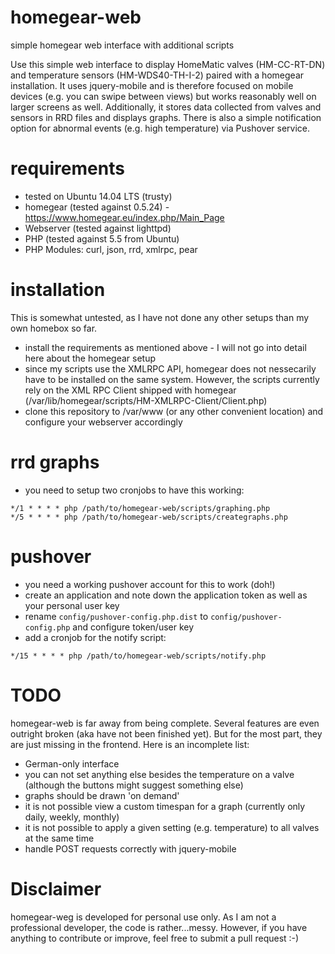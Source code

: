 # homegear-web
simple homegear web interface with additional scripts

Use this simple web interface to display HomeMatic valves (HM-CC-RT-DN) and temperature sensors (HM-WDS40-TH-I-2) paired with a homegear installation. It uses jquery-mobile and is therefore focused on mobile devices (e.g. you can swipe between views) but works reasonably well on larger screens as well.
Additionally, it stores data collected from valves and sensors in RRD files and displays graphs. There is also a simple notification option for abnormal events (e.g. high temperature) via Pushover service.

# requirements
* tested on Ubuntu 14.04 LTS (trusty)
* homegear (tested against 0.5.24) - https://www.homegear.eu/index.php/Main_Page
* Webserver (tested against lighttpd)
* PHP (tested against 5.5 from Ubuntu)
 * PHP Modules: curl, json, rrd, xmlrpc, pear

# installation
This is somewhat untested, as I have not done any other setups than my own homebox so far.
* install the requirements as mentioned above - I will not go into detail here about the homegear setup
* since my scripts use the XMLRPC API, homegear does not nessecarily have to be installed on the same system. However, the scripts currently rely on the XML RPC Client shipped with homegear (/var/lib/homegear/scripts/HM-XMLRPC-Client/Client.php)
* clone this repository to /var/www (or any other convenient location) and configure your webserver accordingly

 # rrd graphs
 * you need to setup two cronjobs to have this working:
 ```
*/1 * * * * php /path/to/homegear-web/scripts/graphing.php
*/5 * * * * php /path/to/homegear-web/scripts/creategraphs.php
 ```
 # pushover
 * you need a working pushover account for this to work (doh!)
 * create an application and note down the application token as well as your personal user key
 * rename ```config/pushover-config.php.dist``` to ```config/pushover-config.php``` and configure token/user key
 * add a cronjob for the notify script:
 ```
*/15 * * * * php /path/to/homegear-web/scripts/notify.php
 ```
 
# TODO
homegear-web is far away from being complete. Several features are even outright broken (aka have not been finished yet). But for the most part, they are just missing in the frontend. Here is an incomplete list:
* German-only interface
* you can not set anything else besides the temperature on a valve (although the buttons might suggest something else)
* graphs should be drawn 'on demand'
* it is not possible view a custom timespan for a graph (currently only daily, weekly, monthly)
* it is not possible to apply a given setting (e.g. temperature) to all valves at the same time
* handle POST requests correctly with jquery-mobile

# Disclaimer
homegear-weg is developed for personal use only. As I am not a professional developer, the code is rather...messy. However, if you have anything to contribute or improve, feel free to submit a pull request :-)
